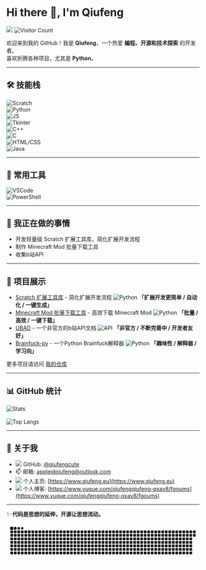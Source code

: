 # Hi there 👋, I'm Qiufeng
[![](https://img.shields.io/badge/dynamic/json?color=ff548c&label=Bilibili&query=%24.data.follower&suffix=%20followers&url=https://api.bilibili.com/x/relation/stat?vmid=3493083538786837)](https://space.bilibili.com/3493083538786837) ![Visitor Count](https://visitor-badge.laobi.icu/badge?page_id=qiufengcute.qiufengcute)

欢迎来到我的 GitHub！我是 **Qiufeng**，一个热爱 **编程、开源和技术探索** 的开发者。  
喜欢折腾各种项目，尤其是 **Python**。

---

## 🛠 技能栈

![Scratch](https://img.shields.io/badge/Scratch-熟练-4D97FF?logo=scratch)  
![Python](https://img.shields.io/badge/Python-熟练-3776AB?logo=python)  
![JS](https://img.shields.io/badge/JavaScript-掌握-F7DF1E?logo=javascript)  
![Tkinter](https://img.shields.io/badge/Tkinter-掌握-3776AB?logo=python)  
![C++](https://img.shields.io/badge/C++-掌握-00599C)  
![C](https://img.shields.io/badge/C-掌握-A8B9CC?logo=c)  
![HTML/CSS](https://img.shields.io/badge/HTML-了解-2776AB?logo=html5)  
![Java](https://img.shields.io/badge/Java-了解-e74a1e)

---

## 🧰 常用工具

![VSCode](https://img.shields.io/badge/VSCode-常用-007ACC)  
![PowerShell](https://img.shields.io/badge/PowerShell-常用-5391FE)

---

## 🔭 我正在做的事情

- 开发轻量级 Scratch 扩展工具库，简化扩展开发流程  
- 制作 Minecraft Mod 批量下载工具
- 收集b站API  

---

## 🚀 项目展示

- [Scratch 扩展工具库](https://github.com/qiufengcute/ScratchExtensionTools) - 简化扩展开发流程 ![Python](https://img.shields.io/badge/相关语言-Python-3776AB?logo=python) **「扩展开发更简单 / 自动化 / 一键生成」**  
- [Minecraft Mod 批量下载工具](https://github.com/qiufengcute/Packnload) - 高效下载 Minecraft Mod ![Python](https://img.shields.io/badge/相关语言-Python-3776AB?logo=python) **「批量 / 高效 / 一键下载」**  
- [UBAD](https://github.com/qiufengcute/unofficial-bilibili-apis-docs) - 一个非官方的b站API文档 ![API](https://img.shields.io/badge/相关语言-API-2496ED?logo=api) **「非官方 / 不断完善中 / 开发者友好」**  
- [Brainfuck-py](https://github.com/qiufengcute/brainfuck-py) - 一个Python Brainfuck解释器 ![Python](https://img.shields.io/badge/相关语言-Python-3776AB?logo=python) **「趣味性 / 解释器 / 学习向」**  

更多项目请访问 [我的仓库](https://github.com/qiufengcute?tab=repositories)  

---

## 📊 GitHub 统计

![Stats](https://github-readme-stats.vercel.app/api?username=qiufengcute&hide=contribs&show_icons=true&theme=dracula)
<br><br>
![Top Langs](https://github-readme-stats.vercel.app/api/top-langs/?username=qiufengcute&layout=compact&theme=dracula)

---

## 🔗 关于我

- <img src="https://github.githubassets.com/favicons/favicon.png" width="16"/> GitHub: [@qiufengcute](https://github.com/qiufengcute)  
- 📫 邮箱: [appleidqiufeng@outlook.com](mailto:appleidqiufeng@outlook.com)  
- <img src="https://cdn.simpleicons.org/googlechrome/4285F4" width="16"/> 个人主页: [https://www.qiufeng.eu](https://www.qiufeng.eu)  
- <img src="https://cdn.simpleicons.org/bookstack/0288D1" width="16"/> 个人博客: [https://www.yuque.com/qiufengqiufeng-qxav8/fgoums](https://www.yuque.com/qiufengqiufeng-qxav8/fgoums)  

---

✨ **代码是思想的延伸，开源让思想流动。**  

<picture>
  <source media="(prefers-color-scheme: dark)" srcset="github-snake-dark.svg">
  <source media="(prefers-color-scheme: light)" srcset="github-snake.svg">
  <img alt="贡献蛇" src="github-snake.svg">
</picture>

